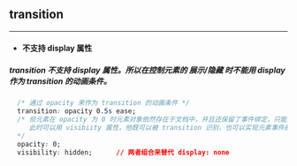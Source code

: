 ## transition

---
- #### 不支持 display 属性
##### transition 不支持 display 属性。所以在控制元素的 展示/隐藏 时不能用 display 作为 transition 的动画条件。

```css
  /* 通过 opacity 来作为 transition 的动画条件 */
  transition: opacity 0.5s ease;
  /* 但元素在 opacity 为 0 时元素对象依然存在于文档中，并且还保留了事件绑定，只能实现 transition 过度效果，但不能实现元素的 '消失'。
     此时可以用 visibiity 属性，他既可以被 transition 识别，也可以实现元素事件的解绑（但依然占据空间）
  */
  opacity: 0;
  visibility: hidden;      // 两者组合来替代 display: none
```
